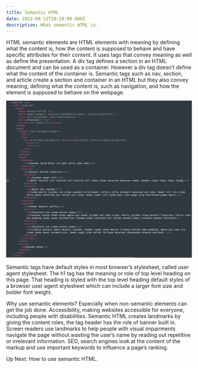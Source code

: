```yaml
---
title: Semantic HTML
date: 2022-09-12T20:29:00.000Z
description: What semantic HTML is.
---
```

HTML semantic elements are HTML elements with meaning by defining what the content is, how the content is supposed to behave and have specific attributes for their content. It uses tags that convey meaning as well as define the presentation. A div tag defines a section in an HTML document and can be used as a container. However a div tag doesn’t define what the content of the container is. Semantic tags such as nav, section, and article create a section and container in an HTML but they also convey meaning, defining what the content is, such as navigation, and how the element is supposed to behave on the webpage. 



![](../assets/semantic_html.png)





Semantic tags have default styles in most browser’s stylesheet, called user agent stylesheet. The h1 tag has the meaning or role of top level heading on this page. That heading is styled with the top level heading default styles of a browser user agent stylesheet which can include a larger font size and bolder font weight. 



Why use semantic elements? Especially when non-semantic elements can get the job done. Accessibility, making websites accessible for everyone, including people with disabilities. Semantic HTML creates landmarks by giving the content roles, the tag header has the role of banner built in. Screen readers use landmarks to help people with visual impairments navigate the page without wasting the user’s name by reading out repetitive or irrelevant information. SEO, search engines look at the content of the markup and use important keywords to influence a page’s ranking. 



Up Next: How to use semantic HTML.
